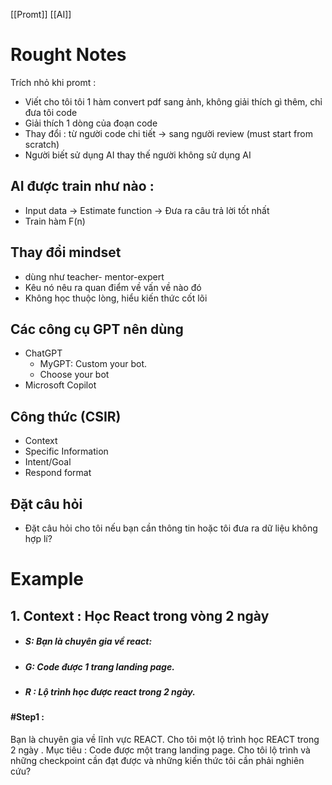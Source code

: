 [[Promt]] [[AI]]
# Rought Notes
Trích nhỏ khi promt :
- Viết cho tôi tôi 1 hàm convert pdf sang ảnh, không giải thích gì thêm, chỉ đưa tôi code
- Giải thích 1 dòng của đoạn code 
-  Thay đổi : từ người code chi tiết -> sang người review (must start from scratch)
-  Người biết sử dụng AI thay thế người không sử dụng AI
## AI được train như nào :
 - Input data  -> Estimate function -> Đưa ra câu trả lời tốt nhất
- Train hàm F(n)
## Thay đổi mindset 
-  dùng như teacher- mentor-expert
- Kêu nó nêu ra quan điểm về vấn về nào đó
 - Không học thuộc lòng, hiểu kiến thức cốt lõi

## Các công cụ GPT nên dùng
-  ChatGPT
     -   MyGPT: Custom your bot. 
     -  Choose your bot
-  Microsoft Copilot
## Công thức (CSIR)
- Context
- Specific Information
- Intent/Goal
- Respond format
## Đặt câu hỏi 
- Đặt câu hỏi cho tôi nếu bạn cần thông tin hoặc tôi đưa ra dữ liệu không hợp lí?
# Example

## 1. Context : Học React trong vòng 2 ngày
 - ##### S: Bạn là chuyên gia về react:
 - ##### G: Code được 1 trang landing page.
 - ##### R : Lộ trình học được react trong 2 ngày.
#### #Step1 :  
Bạn là chuyên gia về lĩnh vực REACT. Cho tôi một lộ trình học REACT trong 2 ngày . Mục tiêu : Code được một trang landing page. Cho tôi lộ trình và những checkpoint cần đạt được và những kiến thức tôi cần phải nghiên cứu?








